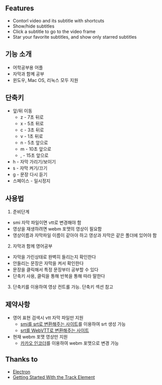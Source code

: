 ## Features
* Contorl video and its subtitle with shortcuts
* Show/hide subtitles
* Click a subtitle to go to the video frame
* Star your favorite subtitles, and show only starred subtitles

## 기능 소개
* 어학공부용 어플
* 자막과 함꼐 공부
* 윈도우, Mac OS, 리눅스 모두 지원

## 단축키
* 앞/뒤 이동
  - z - 7초 뒤로
  - x - 5초 뒤로
  - c - 3초 뒤로
  - v - 1초 뒤로
  - n - 5초 앞으로
  - m - 10초 앞으로
  - , - 15초 앞으로
* h - 자막 가리기/보이기
* s - 자막 켜기/끄기
* g - 문장 다시 듣기
* 스페이스 - 일시정지

## 사용법
1. 준비단계
  - smi 자막 파일이면 vtt로 변경해야 함
  - 영상을 재생하려면 webm 포맷의 영상이 필요함 
  - 영상이름과 자막파일 이름이 같아야 하고 영상과 자막은 같은 폴더에 있어야 함
2. 자막과 함께 영어공부
  - 자막을 가린상태로 완벽히 들리는지 확인한다
  - 안들리는 문장은 자막을 켜서 확인한다
  - 문장을 클릭해서 특정 문장부터 공부할 수 있다
  - 단축키 사용, 클릭을 통해 반복을 통해 따라 말한다
3. 단축키를 이용하여 영상 컨트롤 가능. 단축키 섹션 참고

## 제약사항
* 영어 표현 검색시 vtt 자막 파일만 지원
  - [smi를 srt로 변환해주는 사이트](http://smisrt.com/)를 이용하여 srt 생성 가능
  - [srt를 WebVTT로 변환해주는 사이트](https://atelier.u-sub.net/srt2vtt/)
* 현재 webm 포맷 영상만 지원
  - [카카오 인코더](http://www.cacaotools.com/cacaoencoder/)를 이용하여 webm 포맷으로 변경 가능


## Thanks to
* [Electron](http://electron.atom.io/)
* [Getting Started With the Track Element](https://www.html5rocks.com/en/tutorials/track/basics/)
